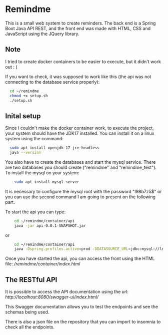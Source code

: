
# Remindme

This is a small web system to create reminders. The back end is a Spring Boot Java API REST, and the front end was made with HTML, CSS and JavaScript using the JQuery library. 

## Note

I tried to create docker containers to be easier to execute, but it didn't work out : (

If you want to check, it was supposed to work like this (the api was not connecting to the database service properly):
```bash
  cd ~/remindme
  chmod +x setup.sh
  ./setup.sh
```

## Inital setup

Since I couldn't make the docker container work, to execute the project, your system should have the JDK17 installed. You can install it on a linux system using the command: 

```bash
  sudo apt install openjdk-17-jre-headless
  java --version
```

You also have to create the databases and start the mysql service. There are two databases you should create ("remindme" and "remindme_test"). To install the mysql on your system: 

```bash
    sudo apt install mysql-server
```
It is necessary to configure the mysql root with the password "I98b7z5$" or you can use the second command I am going to present on the following part.

To start the api you can type:

```bash
    cd ~/remindme/container/api
    java -jar api-0.0.1-SNAPSHOT.jar
```

or 

```bash
    cd ~/remindme/container/api
    java -Dspring.profiles.active=prod -DDATASOURCE_URL=jdbc:mysql://localhost:3306/remindme -DDATASOURCE_USERNAME={YOUR_USER} -DDATASOURCE_PASSWORD={YOUR_PASSWORD} -jar api-0.0.1-SNAPSHOT.jar
```

Once you have started the api, you can access the front using the HTML file: _/remindme/container/index.html_

## The RESTful API

It is possible to access the API documentation using the url: _http://localhost:8080/swagger-ui/index.html/_

This Swagger documentation allows you to test the endpoints and see the schemas being used.

There is also a json file on the repository that you can import to insomnia to check all the endpoints.






